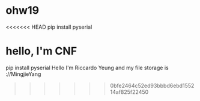 # ohw19

<<<<<<< HEAD
pip install pyserial

hello, I'm CNF
=======
pip install pyserial 
Hello I'm Riccardo Yeung and my file storage is ://MingjieYang
>>>>>>> 0bfe2464c52ed93bbbd6ebd155214af825f22450
